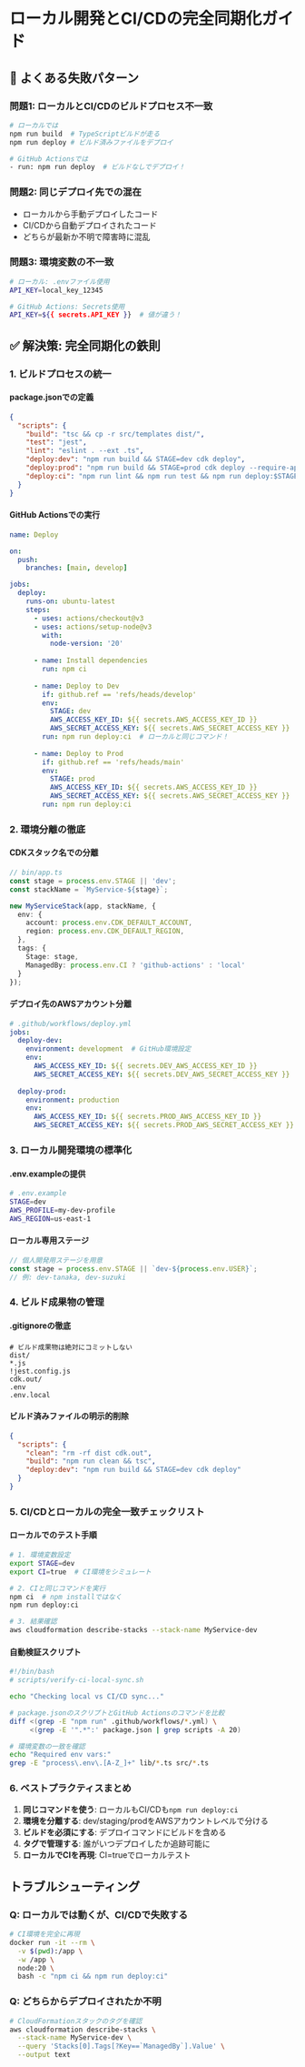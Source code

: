 # ローカル開発とCI/CDの完全同期化ガイド

## 🚨 よくある失敗パターン

### 問題1: ローカルとCI/CDのビルドプロセス不一致
```bash
# ローカルでは
npm run build  # TypeScriptビルドが走る
npm run deploy # ビルド済みファイルをデプロイ

# GitHub Actionsでは
- run: npm run deploy  # ビルドなしでデプロイ！
```

### 問題2: 同じデプロイ先での混在
- ローカルから手動デプロイしたコード
- CI/CDから自動デプロイされたコード
- どちらが最新か不明で障害時に混乱

### 問題3: 環境変数の不一致
```bash
# ローカル: .envファイル使用
API_KEY=local_key_12345

# GitHub Actions: Secrets使用
API_KEY=${{ secrets.API_KEY }}  # 値が違う！
```

## ✅ 解決策: 完全同期化の鉄則

### 1. ビルドプロセスの統一

#### package.jsonでの定義
```json
{
  "scripts": {
    "build": "tsc && cp -r src/templates dist/",
    "test": "jest",
    "lint": "eslint . --ext .ts",
    "deploy:dev": "npm run build && STAGE=dev cdk deploy",
    "deploy:prod": "npm run build && STAGE=prod cdk deploy --require-approval never",
    "deploy:ci": "npm run lint && npm run test && npm run deploy:$STAGE"
  }
}
```

#### GitHub Actionsでの実行
```yaml
name: Deploy

on:
  push:
    branches: [main, develop]

jobs:
  deploy:
    runs-on: ubuntu-latest
    steps:
      - uses: actions/checkout@v3
      - uses: actions/setup-node@v3
        with:
          node-version: '20'
          
      - name: Install dependencies
        run: npm ci
        
      - name: Deploy to Dev
        if: github.ref == 'refs/heads/develop'
        env:
          STAGE: dev
          AWS_ACCESS_KEY_ID: ${{ secrets.AWS_ACCESS_KEY_ID }}
          AWS_SECRET_ACCESS_KEY: ${{ secrets.AWS_SECRET_ACCESS_KEY }}
        run: npm run deploy:ci  # ローカルと同じコマンド！
        
      - name: Deploy to Prod
        if: github.ref == 'refs/heads/main'
        env:
          STAGE: prod
          AWS_ACCESS_KEY_ID: ${{ secrets.AWS_ACCESS_KEY_ID }}
          AWS_SECRET_ACCESS_KEY: ${{ secrets.AWS_SECRET_ACCESS_KEY }}
        run: npm run deploy:ci
```

### 2. 環境分離の徹底

#### CDKスタック名での分離
```typescript
// bin/app.ts
const stage = process.env.STAGE || 'dev';
const stackName = `MyService-${stage}`;

new MyServiceStack(app, stackName, {
  env: {
    account: process.env.CDK_DEFAULT_ACCOUNT,
    region: process.env.CDK_DEFAULT_REGION,
  },
  tags: {
    Stage: stage,
    ManagedBy: process.env.CI ? 'github-actions' : 'local'
  }
});
```

#### デプロイ先のAWSアカウント分離
```yaml
# .github/workflows/deploy.yml
jobs:
  deploy-dev:
    environment: development  # GitHub環境設定
    env:
      AWS_ACCESS_KEY_ID: ${{ secrets.DEV_AWS_ACCESS_KEY_ID }}
      AWS_SECRET_ACCESS_KEY: ${{ secrets.DEV_AWS_SECRET_ACCESS_KEY }}
      
  deploy-prod:
    environment: production
    env:
      AWS_ACCESS_KEY_ID: ${{ secrets.PROD_AWS_ACCESS_KEY_ID }}
      AWS_SECRET_ACCESS_KEY: ${{ secrets.PROD_AWS_SECRET_ACCESS_KEY }}
```

### 3. ローカル開発環境の標準化

#### .env.exampleの提供
```bash
# .env.example
STAGE=dev
AWS_PROFILE=my-dev-profile
AWS_REGION=us-east-1
```

#### ローカル専用ステージ
```typescript
// 個人開発用ステージを用意
const stage = process.env.STAGE || `dev-${process.env.USER}`;
// 例: dev-tanaka, dev-suzuki
```

### 4. ビルド成果物の管理

#### .gitignoreの徹底
```gitignore
# ビルド成果物は絶対にコミットしない
dist/
*.js
!jest.config.js
cdk.out/
.env
.env.local
```

#### ビルド済みファイルの明示的削除
```json
{
  "scripts": {
    "clean": "rm -rf dist cdk.out",
    "build": "npm run clean && tsc",
    "deploy:dev": "npm run build && STAGE=dev cdk deploy"
  }
}
```

### 5. CI/CDとローカルの完全一致チェックリスト

#### ローカルでのテスト手順
```bash
# 1. 環境変数設定
export STAGE=dev
export CI=true  # CI環境をシミュレート

# 2. CIと同じコマンドを実行
npm ci  # npm installではなく
npm run deploy:ci

# 3. 結果確認
aws cloudformation describe-stacks --stack-name MyService-dev
```

#### 自動検証スクリプト
```bash
#!/bin/bash
# scripts/verify-ci-local-sync.sh

echo "Checking local vs CI/CD sync..."

# package.jsonのスクリプトとGitHub Actionsのコマンドを比較
diff <(grep -E "npm run" .github/workflows/*.yml) \
     <(grep -E '".*":' package.json | grep scripts -A 20)

# 環境変数の一致を確認
echo "Required env vars:"
grep -E "process\.env\.[A-Z_]+" lib/*.ts src/*.ts
```

### 6. ベストプラクティスまとめ

1. **同じコマンドを使う**: ローカルもCI/CDも`npm run deploy:ci`
2. **環境を分離する**: dev/staging/prodをAWSアカウントレベルで分ける
3. **ビルドを必須にする**: デプロイコマンドにビルドを含める
4. **タグで管理する**: 誰がいつデプロイしたか追跡可能に
5. **ローカルでCIを再現**: CI=trueでローカルテスト

## トラブルシューティング

### Q: ローカルでは動くが、CI/CDで失敗する
```bash
# CI環境を完全に再現
docker run -it --rm \
  -v $(pwd):/app \
  -w /app \
  node:20 \
  bash -c "npm ci && npm run deploy:ci"
```

### Q: どちらからデプロイされたか不明
```bash
# CloudFormationスタックのタグを確認
aws cloudformation describe-stacks \
  --stack-name MyService-dev \
  --query 'Stacks[0].Tags[?Key==`ManagedBy`].Value' \
  --output text
```